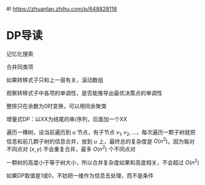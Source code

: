 #! https://zhuanlan.zhihu.com/p/648828118
# DP导读
记忆化搜索

合并同类项

如果转移式子只和上一层有关，滚动数组

观察转移式子中各项的单调性，是否能推导出最优决策点的单调性

整除只在余数为0时变换，可以用同余聚类

增量式DP：以XX为结尾的串/序列，后面加一个XX

遍历一棵树，设当前遍历到 $u$ 节点，有子节点 $v_1,v_2,...$，每次遍历一颗子树就把信息和前几颗子树的信息合并，放到 $u$ 上，最终总的复杂度是 $O(n^2)$。因为每对不同点对 $(x,y)$ 不会重复合并，最多 $O(n^2)$ 个不同点对

一颗树的高度小于等于树大小，所以合并复杂度如果和高度相关，不会超过 $O(n^2)$

如果DP取值是1或0，不妨把一维作为信息去处理，而不是条件